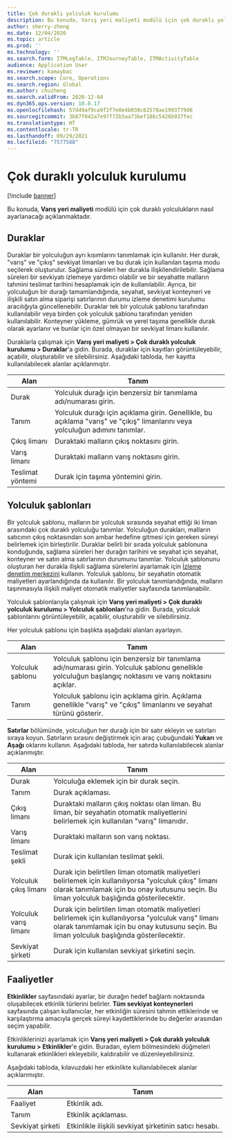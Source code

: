 ```yaml
---
title: Çok duraklı yolculuk kurulumu
description: Bu konuda, Varış yeri maliyeti modülü için çok duraklı yolculukların nasıl ayarlanacağı açıklanmaktadır.
author: sherry-zheng
ms.date: 12/04/2020
ms.topic: article
ms.prod: ''
ms.technology: ''
ms.search.form: ITMLegTable, ITMJourneyTable, ITMActivityTable
audience: Application User
ms.reviewer: kamaybac
ms.search.scope: Core, Operations
ms.search.region: Global
ms.author: chuzheng
ms.search.validFrom: 2020-12-04
ms.dyn365.ops.version: 10.0.17
ms.openlocfilehash: 57d49af9ca9f2f7e0e4b038c62578ae1993779d6
ms.sourcegitcommit: 3b87f042a7e97f72b5aa73bef186c5426b937fec
ms.translationtype: HT
ms.contentlocale: tr-TR
ms.lasthandoff: 09/29/2021
ms.locfileid: "7577588"
---
```

# <a name="multi-leg-journey-setup"></a>Çok duraklı yolculuk kurulumu

[!include [banner](../../includes/banner.md)]

Bu konuda, **Varış yeri maliyeti** modülü için çok duraklı yolculukların nasıl ayarlanacağı açıklanmaktadır.

## <a name="legs"></a>Duraklar

Duraklar bir yolculuğun ayrı kısımlarını tanımlamak için kullanılır. Her durak, "varış" ve "çıkış" sevkiyat limanları ve bu durak için kullanılan taşıma modu seçilerek oluşturulur. Sağlama süreleri her durakla ilişkilendirilebilir. Sağlama süreleri bir sevkiyatı izlemeye yardımcı olabilir ve bir seyahatte malların tahmini teslimat tarihini hesaplamak için de kullanılabilir. Ayrıca, bir yolculuğun bir durağı tamamlandığında, seyahat, sevkiyat konteyneri ve ilişkili satın alma siparişi satırlarının durumu izleme denetimi kurulumu aracılığıyla güncellenebilir. Duraklar tek bir yolculuk şablonu tarafından kullanılabilir veya birden çok yolculuk şablonu tarafından yeniden kullanılabilir. Konteyner yükleme, gümrük ve yerel taşıma genellikle durak olarak ayarlanır ve bunlar için özel olmayan bir sevkiyat limanı kullanılır.

Duraklarla çalışmak için **Varış yeri maliyeti \> Çok duraklı yolculuk kurulumu \> Duraklar**'a gidin. Burada, duraklar için kayıtları görüntüleyebilir, açabilir, oluşturabilir ve silebilirsiniz. Aşağıdaki tabloda, her kayıtta kullanılabilecek alanlar açıklanmıştır.

| Alan | Tanım |
|---|---|
| Durak | Yolculuk durağı için benzersiz bir tanımlama adı/numarası girin. |
| Tanım | Yolculuk durağı için açıklama girin. Genellikle, bu açıklama "varış" ve "çıkış" limanlarını veya yolculuğun adımını tanımlar. |
| Çıkış limanı | Duraktaki malların çıkış noktasını girin. |
| Varış limanı | Duraktaki malların varış noktasını girin. |
| Teslimat yöntemi | Durak için taşıma yöntemini girin. |

## <a name="journey-templates"></a>Yolculuk şablonları

Bir yolculuk şablonu, malların bir yolculuk sırasında seyahat ettiği iki liman arasındaki çok duraklı yolculuğu tanımlar. Yolculuğun durakları, malların satıcının çıkış noktasından son ambar hedefine gitmesi için gereken süreyi belirlemek için birleştirilir. Duraklar belirli bir sırada yolculuk şablonuna konduğunda, sağlama süreleri her durağın tarihini ve seyahat için seyahat, konteyner ve satın alma satırlarının durumunu tanımlar. Yolculuk şablonunu oluşturan her durakla ilişkili sağlama sürelerini ayarlamak için [İzleme denetim merkezini](delivery-information-setup.md) kullanın. Yolculuk şablonu, bir seyahatin otomatik maliyetleri ayarlandığında da kullanılır. Bir yolculuk tanımlandığında, malların taşınmasıyla ilişkili maliyet otomatik maliyetler sayfasında tanımlanabilir.

Yolculuk şablonlarıyla çalışmak için **Varış yeri maliyeti \> Çok duraklı yolculuk kurulumu \> Yolculuk şablonları**'na gidin. Burada, yolculuk şablonlarını görüntüleyebilir, açabilir, oluşturabilir ve silebilirsiniz.

Her yolculuk şablonu için başlıkta aşağıdaki alanları ayarlayın.

| Alan | Tanım |
|---|---|
| Yolculuk şablonu | Yolculuk şablonu için benzersiz bir tanımlama adı/numarası girin. Yolculuk şablonu genellikle yolculuğun başlangıç noktasını ve varış noktasını açıklar. |
| Tanım | Yolculuk şablonu için açıklama girin. Açıklama genellikle "varış" ve "çıkış" limanlarını ve seyahat türünü gösterir. |

**Satırlar** bölümünde, yolculuğun her durağı için bir satır ekleyin ve satırları sıraya koyun. Satırların sırasını değiştirmek için araç çubuğundaki **Yukarı** ve **Aşağı** oklarını kullanın. Aşağıdaki tabloda, her satırda kullanılabilecek alanlar açıklanmıştır.

| Alan | Tanım |
|---|---|
| Durak | Yolculuğa eklemek için bir durak seçin. |
| Tanım | Durak açıklaması. |
| Çıkış limanı | Duraktaki malların çıkış noktası olan liman. Bu liman, bir seyahatin otomatik maliyetlerini belirlemek için kullanılan "varış" limanıdır. |
| Varış limanı | Duraktaki malların son varış noktası. |
| Teslimat şekli | Durak için kullanılan teslimat şekli. |
| Yolculuk çıkış limanı | Durak için belirtilen liman otomatik maliyetleri belirlemek için kullanılıyorsa "yolculuk çıkış" limanı olarak tanımlamak için bu onay kutusunu seçin. Bu liman yolculuk başlığında gösterilecektir. |
| Yolculuk varış limanı | Durak için belirtilen liman otomatik maliyetleri belirlemek için kullanılıyorsa "yolculuk varış" limanı olarak tanımlamak için bu onay kutusunu seçin. Bu liman yolculuk başlığında gösterilecektir. |
| Sevkiyat şirketi | Durak için kullanılan sevkiyat şirketini seçin. |

## <a name="activities"></a>Faaliyetler

**Etkinlikler** sayfasındaki ayarlar, bir durağın hedef bağlantı noktasında oluşabilecek etkinlik türlerini belirler. **Tüm sevkiyat konteynerleri** sayfasında çalışan kullanıcılar, her etkinliğin süresini tahmin ettiklerinde ve karşılaştırma amacıyla gerçek süreyi kaydettiklerinde bu değerler arasından seçim yapabilir.

Etkinliklerinizi ayarlamak için **Varış yeri maliyeti \> Çok duraklı yolculuk kurulumu \> Etkinlikler**'e gidin. Buradan, eylem bölmesindeki düğmeleri kullanarak etkinlikleri ekleyebilir, kaldırabilir ve düzenleyebilirsiniz.

Aşağıdaki tabloda, kılavuzdaki her etkinlikte kullanılabilecek alanlar açıklanmıştır.

| Alan | Tanım |
|---|---|
| Faaliyet | Etkinlik adı. |
| Tanım | Etkinlik açıklaması. |
| Sevkiyat şirketi | Etkinlikle ilişkili sevkiyat şirketinin satıcı hesabı. |
